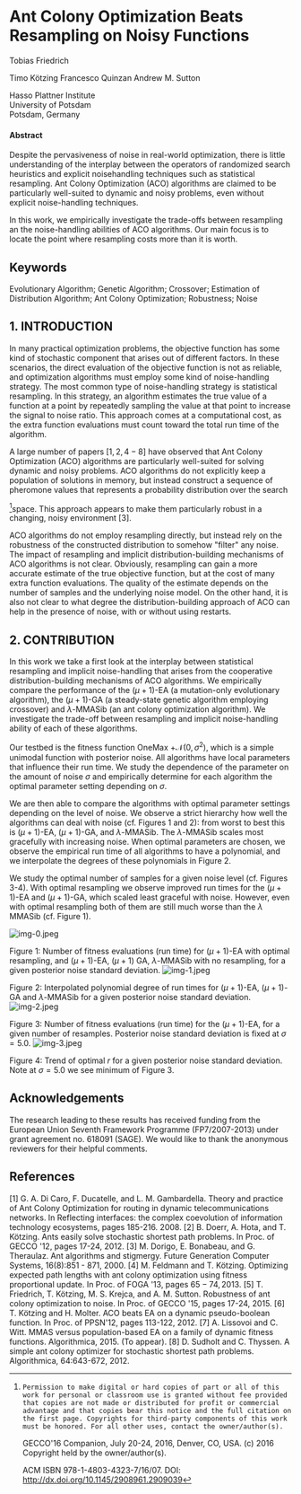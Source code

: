 # Ant Colony Optimization Beats Resampling on Noisy Functions 

Tobias Friedrich

Timo Kötzing Francesco Quinzan Andrew M. Sutton

Hasso Plattner Institute<br>University of Potsdam<br>Potsdam, Germany


#### Abstract

Despite the pervasiveness of noise in real-world optimization, there is little understanding of the interplay between the operators of randomized search heuristics and explicit noisehandling techniques such as statistical resampling. Ant Colony Optimization (ACO) algorithms are claimed to be particularly well-suited to dynamic and noisy problems, even without explicit noise-handling techniques.

In this work, we empirically investigate the trade-offs between resampling an the noise-handling abilities of ACO algorithms. Our main focus is to locate the point where resampling costs more than it is worth.


## Keywords

Evolutionary Algorithm; Genetic Algorithm; Crossover; Estimation of Distribution Algorithm; Ant Colony Optimization; Robustness; Noise

## 1. INTRODUCTION

In many practical optimization problems, the objective function has some kind of stochastic component that arises out of different factors. In these scenarios, the direct evaluation of the objective function is not as reliable, and optimization algorithms must employ some kind of noise-handling strategy. The most common type of noise-handling strategy is statistical resampling. In this strategy, an algorithm estimates the true value of a function at a point by repeatedly sampling the value at that point to increase the signal to noise ratio. This approach comes at a computational cost, as the extra function evaluations must count toward the total run time of the algorithm.

A large number of papers $[1,2,4-8]$ have observed that Ant Colony Optimization (ACO) algorithms are particularly well-suited for solving dynamic and noisy problems. ACO algorithms do not explicitly keep a population of solutions in memory, but instead construct a sequence of pheromone values that represents a probability distribution over the search

[^0]space. This approach appears to make them particularly robust in a changing, noisy environment [3].

ACO algorithms do not employ resampling directly, but instead rely on the robustness of the constructed distribution to somehow "filter" any noise. The impact of resampling and implicit distribution-building mechanisms of ACO algorithms is not clear. Obviously, resampling can gain a more accurate estimate of the true objective function, but at the cost of many extra function evaluations. The quality of the estimate depends on the number of samples and the underlying noise model. On the other hand, it is also not clear to what degree the distribution-building approach of ACO can help in the presence of noise, with or without using restarts.

## 2. CONTRIBUTION

In this work we take a first look at the interplay between statistical resampling and implicit noise-handling that arises from the cooperative distribution-building mechanisms of ACO algorithms. We empirically compare the performance of the $(\mu+1)$-EA (a mutation-only evolutionary algorithm), the $(\mu+1)$-GA (a steady-state genetic algorithm employing crossover) and $\lambda$-MMASib (an ant colony optimization algorithm). We investigate the trade-off between resampling and implicit noise-handling ability of each of these algorithms.

Our testbed is the fitness function OneMax $+\mathcal{N}\left(0, \sigma^{2}\right)$, which is a simple unimodal function with posterior noise. All algorithms have local parameters that influence their run time. We study the dependence of the parameter on the amount of noise $\sigma$ and empirically determine for each algorithm the optimal parameter setting depending on $\sigma$.

We are then able to compare the algorithms with optimal parameter settings depending on the level of noise. We observe a strict hierarchy how well the algorithms can deal with noise (cf. Figures 1 and 2): from worst to best this is $(\mu+1)$-EA, $(\mu+1)$-GA, and $\lambda$-MMASib. The $\lambda$-MMASib scales most gracefully with increasing noise. When optimal parameters are chosen, we observe the empirical run time of all algorithms to have a polynomial, and we interpolate the degrees of these polynomials in Figure 2.

We study the optimal number of samples for a given noise level (cf. Figures 3-4). With optimal resampling we observe improved run times for the $(\mu+1)$-EA and $(\mu+1)$-GA, which scaled least graceful with noise. However, even with optimal resampling both of them are still much worse than the $\lambda$ MMASib (cf. Figure 1).


[^0]:    Permission to make digital or hard copies of part or all of this work for personal or classroom use is granted without fee provided that copies are not made or distributed for profit or commercial advantage and that copies bear this notice and the full citation on the first page. Copyrights for third-party components of this work must be honored. For all other uses, contact the owner/author(s).
    GECCO'16 Companion, July 20-24, 2016, Denver, CO, USA.
    (c) 2016 Copyright held by the owner/author(s).

    ACM ISBN 978-1-4803-4323-7/16/07.
    DOI: http://dx.doi.org/10.1145/2908961.2909039

![img-0.jpeg](img-0.jpeg)

Figure 1: Number of fitness evaluations (run time) for $(\mu+1)$-EA with optimal resampling, and $(\mu+1)$-EA, $(\mu+1)$ GA, $\lambda$-MMASib with no resampling, for a given posterior noise standard deviation.
![img-1.jpeg](img-1.jpeg)

Figure 2: Interpolated polynomial degree of run times for $(\mu+1)$-EA, $(\mu+1)$-GA and $\lambda$-MMASib for a given posterior noise standard deviation.
![img-2.jpeg](img-2.jpeg)

Figure 3: Number of fitness evaluations (run time) for the $(\mu+1)$-EA, for a given number of resamples. Posterior noise standard deviation is fixed at $\sigma=5.0$.
![img-3.jpeg](img-3.jpeg)

Figure 4: Trend of optimal $r$ for a given posterior noise standard deviation. Note at $\sigma=5.0$ we see minimum of Figure 3.

## Acknowledgements

The research leading to these results has received funding from the European Union Seventh Framework Programme (FP7/2007-2013) under grant agreement no. 618091 (SAGE). We would like to thank the anonymous reviewers for their helpful comments.

## References

[1] G. A. Di Caro, F. Ducatelle, and L. M. Gambardella. Theory and practice of Ant Colony Optimization for routing in dynamic telecommunications networks. In Reflecting interfaces: the complex coevolution of information technology ecosystems, pages 185-216. 2008.
[2] B. Doerr, A. Hota, and T. Kötzing. Ants easily solve stochastic shortest path problems. In Proc. of GECCO '12, pages 17-24, 2012.
[3] M. Dorigo, E. Bonabeau, and G. Theraulaz. Ant algorithms and stigmergy. Future Generation Computer Systems, 16(8):851 - 871, 2000.
[4] M. Feldmann and T. Kötzing. Optimizing expected path lengths with ant colony optimization using fitness proportional update. In Proc. of FOGA '13, pages $65-74,2013$.
[5] T. Friedrich, T. Kötzing, M. S. Krejca, and A. M. Sutton. Robustness of ant colony optimization to noise. In Proc. of GECCO '15, pages 17-24, 2015.
[6] T. Kötzing and H. Molter. ACO beats EA on a dynamic pseudo-boolean function. In Proc. of PPSN'12, pages 113-122, 2012.
[7] A. Lissovoi and C. Witt. MMAS versus population-based EA on a family of dynamic fitness functions. Algorithmica, 2015. (To appear).
[8] D. Sudholt and C. Thyssen. A simple ant colony optimizer for stochastic shortest path problems. Algorithmica, 64:643-672, 2012.